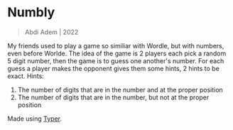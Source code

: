 # Numbly

> Abdi Adem | 2022

My friends used to play a game so similiar with Wordle, but with numbers, even before Worlde.
The idea of the game is 2 players each pick a random 5 digit number, then the game is to guess one another's number.
For each guess a player makes the opponent gives them some hints, 2 hints to be exact.
Hints:
  
  1. The number of digits that are in the number and at the proper position
  2. The number of digits that are in the number, but not at the proper position


Made using [Typer](https://typer.tiangolo.com/).